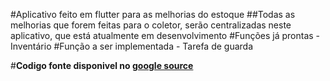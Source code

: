 #Aplicativo feito em flutter para as melhorias do estoque
##Todas as melhorias que forem feitas para o coletor, serão centralizadas neste aplicativo, que está atualmente em desenvolvimento
#Funções já prontas - Inventário
#Função a ser implementada - Tarefa de guarda

#**Codigo fonte disponivel no [google source](https://source.cloud.google.com/erpj-ws/coletor)**
